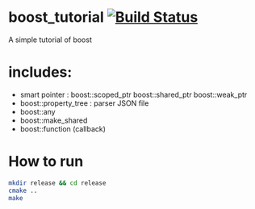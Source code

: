 boost_tutorial [![Build Status](https://travis-ci.org/zddhub/boost_tutorial.svg?branch=master)](https://travis-ci.org/zddhub/boost_tutorial)
==============

A simple tutorial of boost

includes:
=========

* smart pointer : boost::scoped_ptr boost::shared_ptr boost::weak_ptr
* boost::property_tree : parser JSON file
* boost::any
* boost::make_shared
* boost::function (callback)

How to run
==========

```sh
mkdir release && cd release
cmake ..
make
```

